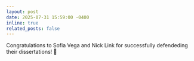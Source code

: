 ```yaml
---
layout: post
date: 2025-07-31 15:59:00 -0400
inline: true
related_posts: false
---
```


Congratulations to Sofia Vega and Nick Link for successfully defendeding their dissertations! :tada:
